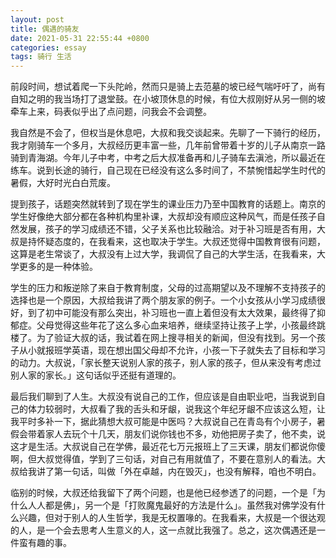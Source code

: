 ```yaml
---
layout: post
title: 偶遇的骑友
date: 2021-05-31 22:55:44 +0800
categories: essay
tags: 骑行 生活
---
```


前段时间，想试着爬一下头陀岭，然而只是骑上去范墓的坡已经气喘吁吁了，尚有自知之明的我当场打了退堂鼓。在小坡顶休息的时候，有位大叔刚好从另一侧的坡牵车上来，码表似乎出了点问题，问我会不会调整。

我自然是不会了，但权当是休息吧，大叔和我交谈起来。先聊了一下骑行的经历，我才刚骑车一个多月，大叔经历更丰富一些，几年前曾带着十岁的儿子从南京一路骑到青海湖。今年儿子中考，中考之后大叔准备再和儿子骑车去滇池，所以最近在练车。说到长途的骑行，自己现在已经没有这么多时间了，不禁惋惜起学生时代的暑假，大好时光白白荒废。

提到孩子，话题突然就转到了现在学生的课业压力乃至中国教育的话题上。南京的学生好像绝大部分都在各种机构里补课，大叔却没有顺应这种风气，而是任孩子自然发展，孩子的学习成绩还不错，父子关系也比较融洽。对于补习班是否有用，大叔是持怀疑态度的，在我看来，这也取决于学生。大叔还觉得中国教育很有问题，这算是老生常谈了，大叔没有上过大学，我调侃了自己的大学生活，在我看来，大学更多的是一种体验。

学生的压力和叛逆除了来自于教育制度，父母的过高期望以及不理解不支持孩子的选择也是一个原因，大叔给我讲了两个朋友家的例子。一个小女孩从小学习成绩很好，到了初中可能没有那么突出，补习班也一直上着但没有太大效果，最终得了抑郁症。父母觉得这些年花了这么多心血来培养，继续坚持让孩子上学，小孩最终跳楼了。为了验证大叔的话，我试着在网上搜寻相关的新闻，但没有找到。另一个孩子从小就报班学英语，现在想出国父母却不允许，小孩一下子就失去了目标和学习的动力。大叔说，「家长整天说别人家的孩子，别人家的孩子，但从来没有考虑过别人家的家长。」这句话似乎还挺有道理的。

最后我们聊到了人生。大叔没有说自己的工作，但应该是自由职业吧，当我说到自己的体力较弱时，大叔看了我的舌头和牙龈，说我这个年纪牙龈不应该这么短，让我平时多补一下，据此猜想大叔可能是中医吗？大叔说自己在青岛有个小房子，暑假会带着家人去玩个十几天，朋友们说你钱也不多，劝他把房子卖了，他不卖，说这才是生活。大叔说自己在学佛，最近花七万元报班上了三天课，朋友们都说你傻啊，但大叔觉得值，学到了三句话，对自己有用就值了，不要在意别人的看法。大叔给我讲了第一句话，叫做「外在卓越，内在毁灭」，也没有解释，咱也不明白。

临别的时候，大叔还给我留下了两个问题，也是他已经参透了的问题，一个是「为什么人人都是佛」，另一个是「打败魔鬼最好的方法是什么」。虽然我对佛学没有什么兴趣，但对于别人的人生哲学，我是无权置喙的。在我看来，大叔是一个很达观的人，是一个会去思考人生意义的人，这一点就比我强了。总之，这次偶遇还是一件蛮有趣的事。